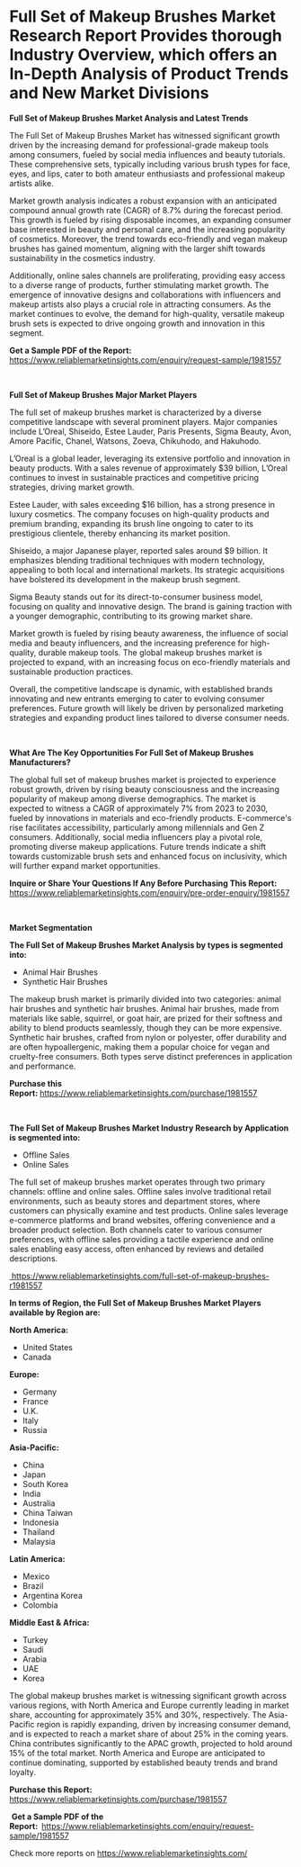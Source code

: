 <p><h1>Full Set of Makeup Brushes Market Research Report Provides thorough Industry Overview, which offers an In-Depth Analysis of Product Trends and New Market Divisions</h1></p><p><strong>Full Set of Makeup Brushes Market Analysis and Latest Trends</strong></p>
<p><p>The Full Set of Makeup Brushes Market has witnessed significant growth driven by the increasing demand for professional-grade makeup tools among consumers, fueled by social media influences and beauty tutorials. These comprehensive sets, typically including various brush types for face, eyes, and lips, cater to both amateur enthusiasts and professional makeup artists alike. </p><p>Market growth analysis indicates a robust expansion with an anticipated compound annual growth rate (CAGR) of 8.7% during the forecast period. This growth is fueled by rising disposable incomes, an expanding consumer base interested in beauty and personal care, and the increasing popularity of cosmetics. Moreover, the trend towards eco-friendly and vegan makeup brushes has gained momentum, aligning with the larger shift towards sustainability in the cosmetics industry. </p><p>Additionally, online sales channels are proliferating, providing easy access to a diverse range of products, further stimulating market growth. The emergence of innovative designs and collaborations with influencers and makeup artists also plays a crucial role in attracting consumers. As the market continues to evolve, the demand for high-quality, versatile makeup brush sets is expected to drive ongoing growth and innovation in this segment.</p></p>
<p><strong>Get a Sample PDF of the Report:&nbsp;</strong> <a href="https://www.reliablemarketinsights.com/enquiry/request-sample/1981557?utm_campaign=2624&utm_medium=2&utm_source=Github&utm_content=ia&utm_term=05042025&utm_id=full-set-of-makeup-brushes">https://www.reliablemarketinsights.com/enquiry/request-sample/1981557</a></p>
<p>&nbsp;</p>
<p><strong>Full Set of Makeup Brushes Major Market Players</strong></p>
<p><p>The full set of makeup brushes market is characterized by a diverse competitive landscape with several prominent players. Major companies include L’Oreal, Shiseido, Estee Lauder, Paris Presents, Sigma Beauty, Avon, Amore Pacific, Chanel, Watsons, Zoeva, Chikuhodo, and Hakuhodo. </p><p>L’Oreal is a global leader, leveraging its extensive portfolio and innovation in beauty products. With a sales revenue of approximately $39 billion, L’Oreal continues to invest in sustainable practices and competitive pricing strategies, driving market growth.</p><p>Estee Lauder, with sales exceeding $16 billion, has a strong presence in luxury cosmetics. The company focuses on high-quality products and premium branding, expanding its brush line ongoing to cater to its prestigious clientele, thereby enhancing its market position.</p><p>Shiseido, a major Japanese player, reported sales around $9 billion. It emphasizes blending traditional techniques with modern technology, appealing to both local and international markets. Its strategic acquisitions have bolstered its development in the makeup brush segment.</p><p>Sigma Beauty stands out for its direct-to-consumer business model, focusing on quality and innovative design. The brand is gaining traction with a younger demographic, contributing to its growing market share.</p><p>Market growth is fueled by rising beauty awareness, the influence of social media and beauty influencers, and the increasing preference for high-quality, durable makeup tools. The global makeup brushes market is projected to expand, with an increasing focus on eco-friendly materials and sustainable production practices.</p><p>Overall, the competitive landscape is dynamic, with established brands innovating and new entrants emerging to cater to evolving consumer preferences. Future growth will likely be driven by personalized marketing strategies and expanding product lines tailored to diverse consumer needs.</p></p>
<p>&nbsp;</p>
<p><strong>What Are The Key Opportunities For Full Set of Makeup Brushes Manufacturers?</strong></p>
<p><p>The global full set of makeup brushes market is projected to experience robust growth, driven by rising beauty consciousness and the increasing popularity of makeup among diverse demographics. The market is expected to witness a CAGR of approximately 7% from 2023 to 2030, fueled by innovations in materials and eco-friendly products. E-commerce's rise facilitates accessibility, particularly among millennials and Gen Z consumers. Additionally, social media influencers play a pivotal role, promoting diverse makeup applications. Future trends indicate a shift towards customizable brush sets and enhanced focus on inclusivity, which will further expand market opportunities.</p></p>
<p><strong>Inquire or Share Your Questions If Any Before Purchasing This Report:</strong> <a href="https://www.reliablemarketinsights.com/enquiry/pre-order-enquiry/1981557?utm_campaign=2624&utm_medium=2&utm_source=Github&utm_content=ia&utm_term=05042025&utm_id=full-set-of-makeup-brushes">https://www.reliablemarketinsights.com/enquiry/pre-order-enquiry/1981557</a></p>
<p>&nbsp;</p>
<p><strong>Market Segmentation</strong></p>
<p><strong>The Full Set of Makeup Brushes Market Analysis by types is segmented into:</strong></p>
<p><ul><li>Animal Hair Brushes</li><li>Synthetic Hair Brushes</li></ul></p>
<p><p>The makeup brush market is primarily divided into two categories: animal hair brushes and synthetic hair brushes. Animal hair brushes, made from materials like sable, squirrel, or goat hair, are prized for their softness and ability to blend products seamlessly, though they can be more expensive. Synthetic hair brushes, crafted from nylon or polyester, offer durability and are often hypoallergenic, making them a popular choice for vegan and cruelty-free consumers. Both types serve distinct preferences in application and performance.</p></p>
<p><strong>Purchase this Report:&nbsp;</strong><a href="https://www.reliablemarketinsights.com/purchase/1981557?utm_campaign=2624&utm_medium=2&utm_source=Github&utm_content=ia&utm_term=05042025&utm_id=full-set-of-makeup-brushes">https://www.reliablemarketinsights.com/purchase/1981557</a></p>
<p>&nbsp;</p>
<p><strong>The Full Set of Makeup Brushes Market Industry Research by Application is segmented into:</strong></p>
<p><ul><li>Offline Sales</li><li>Online Sales</li></ul></p>
<p><p>The full set of makeup brushes market operates through two primary channels: offline and online sales. Offline sales involve traditional retail environments, such as beauty stores and department stores, where customers can physically examine and test products. Online sales leverage e-commerce platforms and brand websites, offering convenience and a broader product selection. Both channels cater to various consumer preferences, with offline sales providing a tactile experience and online sales enabling easy access, often enhanced by reviews and detailed descriptions.</p></p>
<p><a href="https://www.reliablemarketinsights.com/full-set-of-makeup-brushes-r1981557?utm_campaign=2624&utm_medium=2&utm_source=Github&utm_content=ia&utm_term=05042025&utm_id=full-set-of-makeup-brushes">&nbsp;https://www.reliablemarketinsights.com/full-set-of-makeup-brushes-r1981557</a></p>
<p><strong>In terms of Region, the Full Set of Makeup Brushes Market Players available by Region are:</strong></p>
<p>
    <p> <strong> North America: </strong>
        <ul>
            <li>United States</li>
            <li>Canada</li>
        </ul>
        </p> 
    <p> <strong> Europe: </strong>
        <ul>
            <li>Germany</li>
            <li>France</li>
            <li>U.K.</li>
            <li>Italy</li>
            <li>Russia</li>
        </ul>
        </p> 
    <p> <strong> Asia-Pacific: </strong>
        <ul>
            <li>China</li>
            <li>Japan</li>
            <li>South Korea</li>
            <li>India</li>
            <li>Australia</li>
            <li>China Taiwan</li>
            <li>Indonesia</li>
            <li>Thailand</li>
            <li>Malaysia</li>
        </ul>
        </p> 
    <p> <strong> Latin America: </strong>
        <ul>
            <li>Mexico</li>
            <li>Brazil</li>
            <li>Argentina Korea</li>
            <li>Colombia</li>
        </ul>
        </p> 
    <p> <strong> Middle East & Africa: </strong>
        <ul>
            <li>Turkey</li>
            <li>Saudi</li>
            <li>Arabia</li>
            <li>UAE</li>
            <li>Korea</li>
        </ul>
    </p>
    </p>
<p><p>The global makeup brushes market is witnessing significant growth across various regions, with North America and Europe currently leading in market share, accounting for approximately 35% and 30%, respectively. The Asia-Pacific region is rapidly expanding, driven by increasing consumer demand, and is expected to reach a market share of about 25% in the coming years. China contributes significantly to the APAC growth, projected to hold around 15% of the total market. North America and Europe are anticipated to continue dominating, supported by established beauty trends and brand loyalty.</p></p>
<p><strong>Purchase this Report: </strong><a href="https://www.reliablemarketinsights.com/purchase/1981557?utm_campaign=2624&utm_medium=2&utm_source=Github&utm_content=ia&utm_term=05042025&utm_id=full-set-of-makeup-brushes">https://www.reliablemarketinsights.com/purchase/1981557</a></p>
<p>&nbsp;<strong>Get a Sample PDF of the Report:&nbsp;&nbsp;</strong><a href="https://www.reliablemarketinsights.com/enquiry/request-sample/1981557?utm_campaign=2624&utm_medium=2&utm_source=Github&utm_content=ia&utm_term=05042025&utm_id=full-set-of-makeup-brushes">https://www.reliablemarketinsights.com/enquiry/request-sample/1981557</a></p>
<p><strong></strong></p>
<p>Check more reports on <a href="https://www.reliablemarketinsights.com/?utm_campaign=2624&utm_medium=2&utm_source=Github&utm_content=ia&utm_term=05042025&utm_id=full-set-of-makeup-brushes">https://www.reliablemarketinsights.com/</a></p>